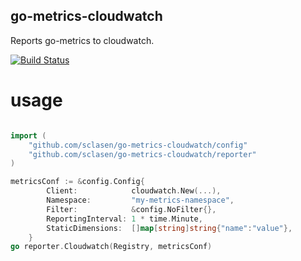 go-metrics-cloudwatch
------------------

Reports go-metrics to cloudwatch.

[![Build Status](https://api.travis-ci.org/sclasen/go-metrics-cloudwatch.svg?branch=master)](https://travis-ci.org/sclasen/go-metrics-cloudwatch)

usage
=====

```go

import (
    "github.com/sclasen/go-metrics-cloudwatch/config"
    "github.com/sclasen/go-metrics-cloudwatch/reporter"
)

metricsConf := &config.Config{
		Client:            cloudwatch.New(...),
		Namespace:         "my-metrics-namespace",
		Filter:            &config.NoFilter{},
		ReportingInterval: 1 * time.Minute,
		StaticDimensions:  []map[string]string{"name":"value"},
	}
go reporter.Cloudwatch(Registry, metricsConf)

```